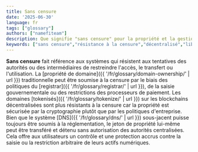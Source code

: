```yaml
---
title: Sans censure
date: '2025-06-30'
language: fr
tags: ["glossary"]
authors: ["namefiteam"]
description: Que signifie "sans censure" pour la propriété et la gestion des domaines ?
keywords: ["sans censure","résistance à la censure","décentralisé","liberté","inarrêtable"]
---
```


**Sans censure** fait référence aux systèmes qui résistent aux tentatives des autorités ou des intermédiaires de restreindre l'accès, le transfert ou l'utilisation. La [propriété de domaine]({{ '/fr/glossary/domain-ownership/' | url }}) traditionnelle peut être soumise à la censure par le biais des politiques du [registrar]({{ '/fr/glossary/registrar/' | url }}), de la saisie gouvernementale ou des restrictions des processeurs de paiement. Les domaines [tokenisés]({{ '/fr/glossary/tokenize/' | url }}) sur les blockchains décentralisées sont plus résistants à la censure car la propriété est sécurisée par la cryptographie plutôt que par les politiques d'entreprise. Bien que le système [DNS]({{ '/fr/glossary/dns/' | url }}) sous-jacent puisse toujours être soumis à la réglementation, le jeton de propriété lui-même peut être transféré et détenu sans autorisation des autorités centralisées. Cela offre aux utilisateurs un contrôle et une protection accrus contre la saisie ou la restriction arbitraire de leurs actifs numériques.